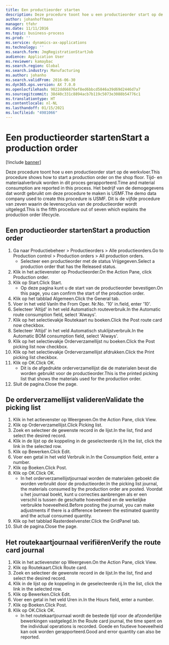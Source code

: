 ```yaml
---
title: Een productieorder starten
description: Deze procedure toont hoe u een productieorder start op de werkvloer.
author: johanhoffmann
manager: tfehr
ms.date: 11/11/2016
ms.topic: business-process
ms.prod: ''
ms.service: dynamics-ax-applications
ms.technology: ''
ms.search.form: JmgRegistrationStartJob
audience: Application User
ms.reviewer: kamaybac
ms.search.region: Global
ms.search.industry: Manufacturing
ms.author: johanho
ms.search.validFrom: 2016-06-30
ms.dyn365.ops.version: AX 7.0.0
ms.openlocfilehash: 9822dd66876ef8ed6bbcd5846a39d69d2446d7a7
ms.sourcegitcommit: 38d40c331c8894acb7b119c5073e3088b54776c1
ms.translationtype: HT
ms.contentlocale: nl-NL
ms.lasthandoff: 01/15/2021
ms.locfileid: "4981066"
---
```

# <a name="start-a-production-order"></a><span data-ttu-id="03d6f-103">Een productieorder starten</span><span class="sxs-lookup"><span data-stu-id="03d6f-103">Start a production order</span></span>

[!include [banner](../../includes/banner.md)]

<span data-ttu-id="03d6f-104">Deze procedure toont hoe u een productieorder start op de werkvloer.</span><span class="sxs-lookup"><span data-stu-id="03d6f-104">This procedure shows how to start a production order on the shop floor.</span></span> <span data-ttu-id="03d6f-105">Tijd- en materiaalverbruik worden in dit proces gerapporteerd.</span><span class="sxs-lookup"><span data-stu-id="03d6f-105">Time and material consumption are reported in this process.</span></span> <span data-ttu-id="03d6f-106">Het bedrijf van de demogegevens dat wordt gebruikt om deze procedure te maken is USMF.</span><span class="sxs-lookup"><span data-stu-id="03d6f-106">The demo data company used to create this procedure is USMF.</span></span> <span data-ttu-id="03d6f-107">Dit is de vijfde procedure van zeven waarin de levenscyclus van de productieorder wordt uitgelegd.</span><span class="sxs-lookup"><span data-stu-id="03d6f-107">This is the fifth procedure out of seven which explains the production order lifecycle.</span></span>


## <a name="start-a-production-order"></a><span data-ttu-id="03d6f-108">Een productieorder starten</span><span class="sxs-lookup"><span data-stu-id="03d6f-108">Start a production order</span></span>
1. <span data-ttu-id="03d6f-109">Ga naar Productiebeheer > Productieorders > Alle productieorders.</span><span class="sxs-lookup"><span data-stu-id="03d6f-109">Go to Production control > Production orders > All production orders.</span></span>
    * <span data-ttu-id="03d6f-110">Selecteer een productieorder met de status Vrijgegeven.</span><span class="sxs-lookup"><span data-stu-id="03d6f-110">Select a production order that has the Released status.</span></span>  
2. <span data-ttu-id="03d6f-111">Klik in het actievenster op Productieorder.</span><span class="sxs-lookup"><span data-stu-id="03d6f-111">On the Action Pane, click Production order.</span></span>
3. <span data-ttu-id="03d6f-112">Klik op Start.</span><span class="sxs-lookup"><span data-stu-id="03d6f-112">Click Start.</span></span>
    * <span data-ttu-id="03d6f-113">Op deze pagina kunt u de start van de productieorder bevestigen.</span><span class="sxs-lookup"><span data-stu-id="03d6f-113">On this page, you can confirm the start of the production order.</span></span>  
4. <span data-ttu-id="03d6f-114">Klik op het tabblad Algemeen.</span><span class="sxs-lookup"><span data-stu-id="03d6f-114">Click the General tab.</span></span>
5. <span data-ttu-id="03d6f-115">Voer in het veld Van</span><span class="sxs-lookup"><span data-stu-id="03d6f-115">In the From Oper.</span></span> <span data-ttu-id="03d6f-116">Nr.</span><span class="sxs-lookup"><span data-stu-id="03d6f-116">No.</span></span> <span data-ttu-id="03d6f-117">'10' in.</span><span class="sxs-lookup"><span data-stu-id="03d6f-117">field, enter '10'.</span></span>
6. <span data-ttu-id="03d6f-118">Selecteer 'Altijd' in het veld Automatisch routeverbruik.</span><span class="sxs-lookup"><span data-stu-id="03d6f-118">In the Automatic route consumption field, select 'Always'.</span></span>
7. <span data-ttu-id="03d6f-119">Klik op het selectievakje Routekaart nu boeken.</span><span class="sxs-lookup"><span data-stu-id="03d6f-119">Click the Post route card now checkbox.</span></span>
8. <span data-ttu-id="03d6f-120">Selecteer 'Altijd' in het veld Automatisch stuklijstverbruik.</span><span class="sxs-lookup"><span data-stu-id="03d6f-120">In the Automatic BOM consumption field, select 'Always'.</span></span>
9. <span data-ttu-id="03d6f-121">Klik op het selectievakje Orderverzamellijst nu boeken.</span><span class="sxs-lookup"><span data-stu-id="03d6f-121">Click the Post picking list now checkbox.</span></span>
10. <span data-ttu-id="03d6f-122">Klik op het selectievakje Orderverzamellijst afdrukken.</span><span class="sxs-lookup"><span data-stu-id="03d6f-122">Click the Print picking list checkbox.</span></span>
11. <span data-ttu-id="03d6f-123">Klik op OK.</span><span class="sxs-lookup"><span data-stu-id="03d6f-123">Click OK.</span></span>
    * <span data-ttu-id="03d6f-124">Dit is de afgedrukte orderverzamellijst die de materialen bevat die worden gebruikt voor de productieorder.</span><span class="sxs-lookup"><span data-stu-id="03d6f-124">This is the printed picking list that shows the materials used for the production order.</span></span>  
12. <span data-ttu-id="03d6f-125">Sluit de pagina.</span><span class="sxs-lookup"><span data-stu-id="03d6f-125">Close the page.</span></span>

## <a name="validate-the-picking-list"></a><span data-ttu-id="03d6f-126">De orderverzamellijst valideren</span><span class="sxs-lookup"><span data-stu-id="03d6f-126">Validate the picking list</span></span>
1. <span data-ttu-id="03d6f-127">Klik in het actievenster op Weergeven.</span><span class="sxs-lookup"><span data-stu-id="03d6f-127">On the Action Pane, click View.</span></span>
2. <span data-ttu-id="03d6f-128">Klik op Orderverzamellijst.</span><span class="sxs-lookup"><span data-stu-id="03d6f-128">Click Picking list.</span></span>
3. <span data-ttu-id="03d6f-129">Zoek en selecteer de gewenste record in de lijst.</span><span class="sxs-lookup"><span data-stu-id="03d6f-129">In the list, find and select the desired record.</span></span>
4. <span data-ttu-id="03d6f-130">Klik in de lijst op de koppeling in de geselecteerde rij.</span><span class="sxs-lookup"><span data-stu-id="03d6f-130">In the list, click the link in the selected row.</span></span>
5. <span data-ttu-id="03d6f-131">Klik op Bewerken.</span><span class="sxs-lookup"><span data-stu-id="03d6f-131">Click Edit.</span></span>
6. <span data-ttu-id="03d6f-132">Voer een getal in het veld Verbruik in.</span><span class="sxs-lookup"><span data-stu-id="03d6f-132">In the Consumption field, enter a number.</span></span>
7. <span data-ttu-id="03d6f-133">Klik op Boeken.</span><span class="sxs-lookup"><span data-stu-id="03d6f-133">Click Post.</span></span>
8. <span data-ttu-id="03d6f-134">Klik op OK.</span><span class="sxs-lookup"><span data-stu-id="03d6f-134">Click OK.</span></span>
    * <span data-ttu-id="03d6f-135">In het orderverzamellijstjournaal worden de materialen geboekt die worden verbruikt door de productieorder.</span><span class="sxs-lookup"><span data-stu-id="03d6f-135">In the picking list journal, the materials consumed by the production order are posted.</span></span> <span data-ttu-id="03d6f-136">Voordat u het journaal boekt, kunt u correcties aanbrengen als er een verschil is tussen de geschatte hoeveelheid en de werkelijke verbruikte hoeveelheid.</span><span class="sxs-lookup"><span data-stu-id="03d6f-136">Before posting the journal, you can make adjustments if there is a difference between the estimated quantity and the actual consumed quantity.</span></span>  
9. <span data-ttu-id="03d6f-137">Klik op het tabblad Rasterdeelvenster.</span><span class="sxs-lookup"><span data-stu-id="03d6f-137">Click the GridPanel tab.</span></span>
10. <span data-ttu-id="03d6f-138">Sluit de pagina.</span><span class="sxs-lookup"><span data-stu-id="03d6f-138">Close the page.</span></span>

## <a name="verify-the-route-card-journal"></a><span data-ttu-id="03d6f-139">Het routekaartjournaal verifiëren</span><span class="sxs-lookup"><span data-stu-id="03d6f-139">Verify the route card journal</span></span>
1. <span data-ttu-id="03d6f-140">Klik in het actievenster op Weergeven.</span><span class="sxs-lookup"><span data-stu-id="03d6f-140">On the Action Pane, click View.</span></span>
2. <span data-ttu-id="03d6f-141">Klik op Routekaart.</span><span class="sxs-lookup"><span data-stu-id="03d6f-141">Click Route card.</span></span>
3. <span data-ttu-id="03d6f-142">Zoek en selecteer de gewenste record in de lijst.</span><span class="sxs-lookup"><span data-stu-id="03d6f-142">In the list, find and select the desired record.</span></span>
4. <span data-ttu-id="03d6f-143">Klik in de lijst op de koppeling in de geselecteerde rij.</span><span class="sxs-lookup"><span data-stu-id="03d6f-143">In the list, click the link in the selected row.</span></span>
5. <span data-ttu-id="03d6f-144">Klik op Bewerken.</span><span class="sxs-lookup"><span data-stu-id="03d6f-144">Click Edit.</span></span>
6. <span data-ttu-id="03d6f-145">Voer een getal in het veld Uren in.</span><span class="sxs-lookup"><span data-stu-id="03d6f-145">In the Hours field, enter a number.</span></span>
7. <span data-ttu-id="03d6f-146">Klik op Boeken.</span><span class="sxs-lookup"><span data-stu-id="03d6f-146">Click Post.</span></span>
8. <span data-ttu-id="03d6f-147">Klik op OK.</span><span class="sxs-lookup"><span data-stu-id="03d6f-147">Click OK.</span></span>
    * <span data-ttu-id="03d6f-148">In het routekaartjournaal wordt de bestede tijd voor de afzonderlijke bewerkingen vastgelegd.</span><span class="sxs-lookup"><span data-stu-id="03d6f-148">In the Route card journal, the time spent on the individual operations is recorded.</span></span> <span data-ttu-id="03d6f-149">Goede en foutieve hoeveelheid kan ook worden gerapporteerd.</span><span class="sxs-lookup"><span data-stu-id="03d6f-149">Good and error quantity can also be reported.</span></span>  
